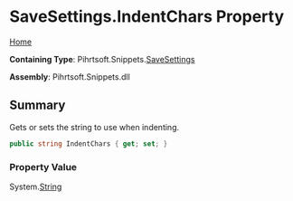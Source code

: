 # SaveSettings\.IndentChars Property

[Home](../../../../README.md)

**Containing Type**: Pihrtsoft\.Snippets\.[SaveSettings](../README.md)

**Assembly**: Pihrtsoft\.Snippets\.dll

## Summary

Gets or sets the string to use when indenting\.

```csharp
public string IndentChars { get; set; }
```

### Property Value

System\.[String](https://docs.microsoft.com/en-us/dotnet/api/system.string)

